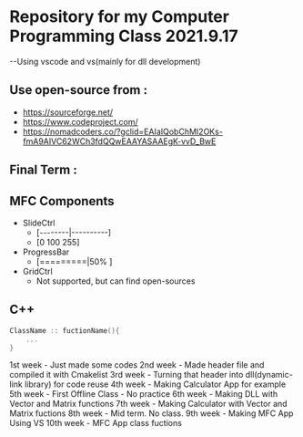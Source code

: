 # Repository for my Computer Programming Class 2021.9.17
--Using vscode and vs(mainly for dll development)

## Use open-source from :
 - https://sourceforge.net/
 - https://www.codeproject.com/
 - https://nomadcoders.co/?gclid=EAIaIQobChMI2OKs-fmA9AIVC62WCh3fdQQwEAAYASAAEgK-vvD_BwE

## Final Term : 

## MFC Components
 - SlideCtrl 
   - [--------|----------]
   - [0      100      255]
 - ProgressBar
   - [=========|50%      ]
 - GridCtrl
   - Not supported, but can find open-sources

## C++
```C++
ClassName :: fuctionName(){
    ...
}
```

1st week - Just made some codes
2nd week - Made header file and compiled it with Cmakelist
3rd week - Turning that header into dll(dynamic-link library) for code reuse
4th week - Making Calculator App for example
5th week - First Offline Class - No practice
6th week - Making DLL with Vector and Matrix functions
7th week - Making Calculator with Vector and Matrix fuctions
8th week - Mid term. No class.
9th week - Making MFC App Using VS
10th week - MFC App class fuctions